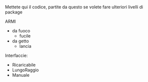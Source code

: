 Mettete qui il codice, partite da questo se volete fare ulteriori livelli di package


ARMI
- da fuoco
  - fucile
- da getto
  - lancia

Interfaccie:
 - Ricaricabile
 - LungoRaggio
 - Manuale
